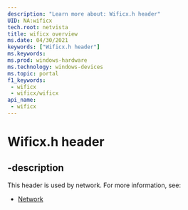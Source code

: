 ```yaml
---
description: "Learn more about: Wificx.h header"
UID: NA:wificx
tech.root: netvista
title: wificx overview
ms.date: 04/30/2021
keywords: ["Wificx.h header"]
ms.keywords: 
ms.prod: windows-hardware
ms.technology: windows-devices
ms.topic: portal
f1_keywords:
 - wificx
 - wificx/wificx
api_name:
 - wificx
---
```


# Wificx.h header


## -description

This header is used by network. For more information, see:

- [Network](../_netvista/index.md)

